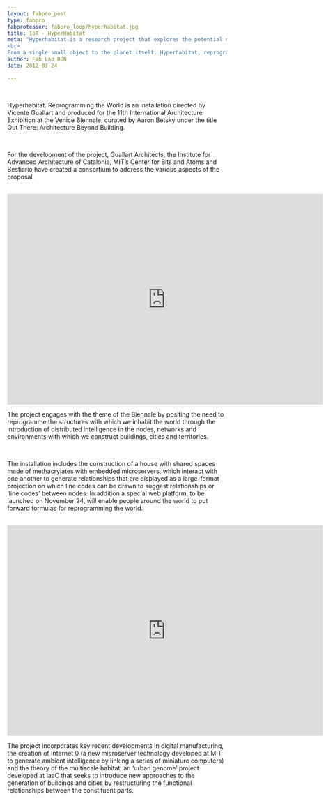 ```yaml
---
layout: fabpro_post
type: fabpro
fabproteaser: fabpro_loop/hyperhabitat.jpg
title: IoT - HyperHabitat
meta: "Hyperhabitat is a research project that explores the potential of information technology to reorganize the habitability of the world. 
<br>
From a single small object to the planet itself. Hyperhabitat, reprogramming the world is the biggest Internet Zero network ever built."
author: Fab Lab BCN
date: 2012-03-24

---
```


<br>

Hyperhabitat. Reprogramming the World is an installation directed by Vicente Guallart and produced for the 11th International Architecture Exhibition at the Venice Biennale, curated by Aaron Betsky under the title Out There: Architecture Beyond Building.

<br>

For the development of the project, Guallart Architects, the Institute for Advanced Architecture of Catalonia, MIT’s Center for Bits and Atoms and Bestiario have created a consortium to address the various aspects of the proposal.

<br>

<iframe width="725" height="483" src="https://www.youtube.com/embed/SK0vvBRN8R0" frameborder="0" allowfullscreen></iframe>

<br>

The project engages with the theme of the Biennale by positing the need to reprogramme the structures with which we inhabit the world through the introduction of distributed intelligence in the nodes, networks and environments with which we construct buildings, cities and territories.

<br>

The installation includes the construction of a house with shared spaces made of methacrylates with embedded microservers, which interact with one another to generate relationships that are displayed as a large-format projection on which line codes can be drawn to suggest relationships or ‘line codes’ between nodes. In addition a special web platform, to be launched on November 24, will enable people around the world to put forward formulas for reprogramming the world.

<br>

<iframe width="725" height="483" src="https://www.youtube.com/embed/8xUxnej55uc" frameborder="0" allowfullscreen></iframe>

<br>

The project incorporates key recent developments in digital manufacturing, the creation of Internet 0 (a new microserver technology developed at MIT to generate ambient intelligence by linking a series of miniature computers) and the theory of the multiscale habitat, an ‘urban genome’ project developed at IaaC that seeks to introduce new approaches to the generation of buildings and cities by restructuring the functional relationships between the constituent parts.
